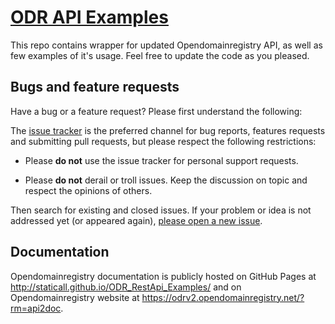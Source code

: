# [ODR API Examples](http://staticall.github.io/ODR_RestApi_Examples/)

This repo contains wrapper for updated Opendomainregistry API, as well as few examples of it's usage. Feel free to update the code as you pleased.

## Bugs and feature requests

Have a bug or a feature request? Please first understand the following:

The [issue tracker](https://github.com/staticall/ODR_RestApi_Examples/issues) is
the preferred channel for bug reports, features requests
and submitting pull requests, but please respect the following
restrictions:

* Please **do not** use the issue tracker for personal support requests.

* Please **do not** derail or troll issues. Keep the discussion on topic and respect the opinions of others.

Then search for existing and closed issues. If your problem or idea is not addressed yet (or appeared again), [please open a new issue](https://github.com/staticall/ODR_RestApi_Examples/issues/new).


## Documentation

Opendomainregistry documentation is publicly hosted on GitHub Pages at <http://staticall.github.io/ODR_RestApi_Examples/> and on Opendomainregistry website at <https://odrv2.opendomainregistry.net/?rm=api2doc>.